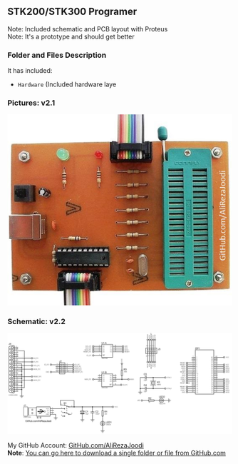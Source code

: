 ## STK200/STK300 Programer	   
 
Note: Included schematic and PCB layout with Proteus  
Note: It's a prototype and should get better

### Folder and Files Description
It has included:
- `Hardware` (Included hardware laye

### Pictures: v2.1
![](Pictures/v2.1.jpg)

### Schematic: v2.2
![](Hardware/v2.2.png)

My GitHub Account: [GitHub.com/AliRezaJoodi](https://github.com/AliRezaJoodi)  
**Note**: [You can go here to download a single folder or file from GitHub.com](https://minhaskamal.github.io/DownGit/#/home)
